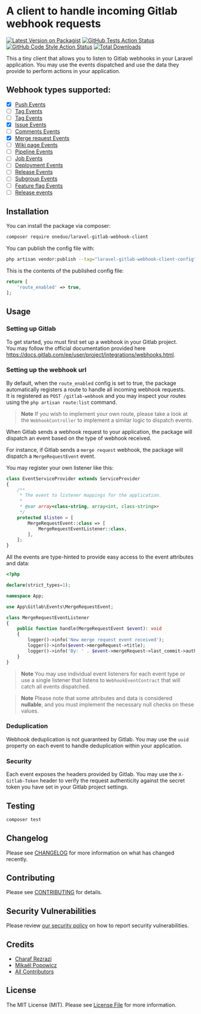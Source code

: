 # A client to handle incoming Gitlab webhook requests

[![Latest Version on Packagist](https://img.shields.io/packagist/v/oneduo/laravel-gitlab-webhook-client.svg?style=flat-square)](https://packagist.org/packages/oneduo/laravel-gitlab-webhook-client)
[![GitHub Tests Action Status](https://img.shields.io/github/actions/workflow/status/oneduo/laravel-gitlab-webhook-client/run-tests.yml?branch=main&label=tests&style=flat-square)](https://github.com/oneduo/laravel-gitlab-webhook-client/actions?query=workflow%3Arun-tests+branch%3Amain)
[![GitHub Code Style Action Status](https://img.shields.io/github/actions/workflow/status/oneduo/laravel-gitlab-webhook-client/fix-php-code-style-issues.yml?branch=main&label=code%20style&style=flat-square)](https://github.com/oneduo/laravel-gitlab-webhook-client/actions?query=workflow%3A"Fix+PHP+code+style+issues"+branch%3Amain)
[![Total Downloads](https://img.shields.io/packagist/dt/oneduo/laravel-gitlab-webhook-client.svg?style=flat-square)](https://packagist.org/packages/oneduo/laravel-gitlab-webhook-client)

This a tiny client that allows you to listen to Gitlab webhooks in your Laravel application. You may use the events
dispatched and use the data they provide to perform actions in your application.

## Webhook types supported:

- [x] [Push Events](https://docs.gitlab.com/ee/user/project/integrations/webhook_events.html#push-events)
- [ ] [Tag Events](https://docs.gitlab.com/ee/user/project/integrations/webhook_events.html#tag-events)
- [ ] [Tag Events](https://docs.gitlab.com/ee/user/project/integrations/webhook_events.html#tag-events)
- [x] [Issue Events](https://docs.gitlab.com/ee/user/project/integrations/webhook_events.html#issue-events)
- [ ] [Comments Events](https://docs.gitlab.com/ee/user/project/integrations/webhook_events.html#comment-events)
- [x] [Merge request Events](https://docs.gitlab.com/ee/user/project/integrations/webhook_events.html#merge-request-events)
- [ ] [Wiki page Events](https://docs.gitlab.com/ee/user/project/integrations/webhook_events.html#wiki-page-events)
- [ ] [Pipeline Events](https://docs.gitlab.com/ee/user/project/integrations/webhook_events.html#pipeline-events)
- [ ] [Job Events](https://docs.gitlab.com/ee/user/project/integrations/webhook_events.html#job-events)
- [ ] [Deployment Events](https://docs.gitlab.com/ee/user/project/integrations/webhook_events.html#deployment-events)
- [ ] [Release Events](https://docs.gitlab.com/ee/user/project/integrations/webhook_events.html#group-member-events)
- [ ] [Subgroup Events](https://docs.gitlab.com/ee/user/project/integrations/webhook_events.html#subgroup-events)
- [ ] [Feature flag Events](https://docs.gitlab.com/ee/user/project/integrations/webhook_events.html#feature-flag-events)
- [ ] [Release events](https://docs.gitlab.com/ee/user/project/integrations/webhook_events.html#release-events)

## Installation

You can install the package via composer:

```bash
composer require oneduo/laravel-gitlab-webhook-client
```

You can publish the config file with:

```bash
php artisan vendor:publish --tag="laravel-gitlab-webhook-client-config"
```

This is the contents of the published config file:

```php
return [
    'route_enabled' => true,
];
```

## Usage

### Setting up Gitlab

To get started, you must first set up a webhook in your Gitlab project.  
You may follow the official documentation provided
here https://docs.gitlab.com/ee/user/project/integrations/webhooks.html.

### Setting up the webhook url

By default, when the `route_enabled` config is set to true, the package automatically registers a route to handle all
incoming webhook requests.  
It is registered as `POST /gitlab-webhook` and you may inspect your routes using the `php artisan route:list` command.

> **Note** If you wish to implement your own route, please take a look at the `WebhookController` to implement a similar
> logic to
> dispatch events.

When Gitlab sends a webhook request to your application, the package will dispatch an event based on the type of webhook
received.

For instance, if Gitlab sends a `merge request` webhook, the package will dispatch a `MergeRequestEvent` event.

You may register your own listener like this:

```php
class EventServiceProvider extends ServiceProvider
{
    /**
     * The event to listener mappings for the application.
     *
     * @var array<class-string, array<int, class-string>>
     */
    protected $listen = [
        MergeRequestEvent::class => [
            MergeRequestEventListener::class,
        ],
    ];
}
```

All the events are type-hinted to provide easy access to the event attributes and data:

```php
<?php

declare(strict_types=1);

namespace App;

use App\Gitlab\Events\MergeRequestEvent;

class MergeRequestEventListener
{
    public function handle(MergeRequestEvent $event): void
    {
        logger()->info('New merge request event received');
        logger()->info($event->mergeRequest->title);
        logger()->info('By: ' . $event->mergeRequest->last_commit->author->email);
    }
}
```

> **Note** You may use individual event listeners for each event type or use a single listener that listens
> to `WebhookEventContract` that will catch all events dispatched.

> **Note** Please note that some attributes and data is considered **nullable**, and you must implement the necessary
> null checks on these values.

### Deduplication

Webhook deduplication is not guaranteed by Gitlab. You may use the `uuid` property on each event to handle deduplication
within your application.

### Security

Each event exposes the headers provided by Gitlab. You may use the `X-Gitlab-Token` header to verify the request
authenticity against the secret token you have set in your Gitlab project settings.

## Testing

```bash
composer test
```

## Changelog

Please see [CHANGELOG](CHANGELOG.md) for more information on what has changed recently.

## Contributing

Please see [CONTRIBUTING](CONTRIBUTING.md) for details.

## Security Vulnerabilities

Please review [our security policy](../../security/policy) on how to report security vulnerabilities.

## Credits

- [Charaf Rezrazi](https://github.com/Rezrazi)
- [Mikaël Popowicz](https://github.com/mikaelpopowicz)
- [All Contributors](../../contributors)

## License

The MIT License (MIT). Please see [License File](LICENSE.md) for more information.
